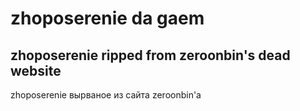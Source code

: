 # zhoposerenie da gaem
zhoposerenie ripped from zeroonbin's dead website
---
zhoposerenie вырваное из сайта zeroonbin'a
